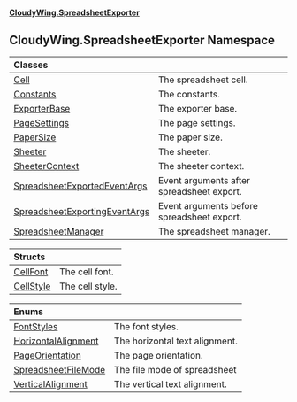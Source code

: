 #### [CloudyWing.SpreadsheetExporter](index.md 'index')

## CloudyWing.SpreadsheetExporter Namespace

| Classes | |
| :--- | :--- |
| [Cell](CloudyWing.SpreadsheetExporter.Cell.md 'CloudyWing.SpreadsheetExporter.Cell') | The spreadsheet cell. |
| [Constants](CloudyWing.SpreadsheetExporter.Constants.md 'CloudyWing.SpreadsheetExporter.Constants') | The constants. |
| [ExporterBase](CloudyWing.SpreadsheetExporter.ExporterBase.md 'CloudyWing.SpreadsheetExporter.ExporterBase') | The exporter base. |
| [PageSettings](CloudyWing.SpreadsheetExporter.PageSettings.md 'CloudyWing.SpreadsheetExporter.PageSettings') | The page settings. |
| [PaperSize](CloudyWing.SpreadsheetExporter.PaperSize.md 'CloudyWing.SpreadsheetExporter.PaperSize') | The paper size. |
| [Sheeter](CloudyWing.SpreadsheetExporter.Sheeter.md 'CloudyWing.SpreadsheetExporter.Sheeter') | The sheeter. |
| [SheeterContext](CloudyWing.SpreadsheetExporter.SheeterContext.md 'CloudyWing.SpreadsheetExporter.SheeterContext') | The sheeter context. |
| [SpreadsheetExportedEventArgs](CloudyWing.SpreadsheetExporter.SpreadsheetExportedEventArgs.md 'CloudyWing.SpreadsheetExporter.SpreadsheetExportedEventArgs') | Event arguments after spreadsheet export. |
| [SpreadsheetExportingEventArgs](CloudyWing.SpreadsheetExporter.SpreadsheetExportingEventArgs.md 'CloudyWing.SpreadsheetExporter.SpreadsheetExportingEventArgs') | Event arguments before spreadsheet export. |
| [SpreadsheetManager](CloudyWing.SpreadsheetExporter.SpreadsheetManager.md 'CloudyWing.SpreadsheetExporter.SpreadsheetManager') | The spreadsheet manager. |

| Structs | |
| :--- | :--- |
| [CellFont](CloudyWing.SpreadsheetExporter.CellFont.md 'CloudyWing.SpreadsheetExporter.CellFont') | The cell font. |
| [CellStyle](CloudyWing.SpreadsheetExporter.CellStyle.md 'CloudyWing.SpreadsheetExporter.CellStyle') | The cell style. |

| Enums | |
| :--- | :--- |
| [FontStyles](CloudyWing.SpreadsheetExporter.FontStyles.md 'CloudyWing.SpreadsheetExporter.FontStyles') | The font styles. |
| [HorizontalAlignment](CloudyWing.SpreadsheetExporter.HorizontalAlignment.md 'CloudyWing.SpreadsheetExporter.HorizontalAlignment') | The horizontal text alignment. |
| [PageOrientation](CloudyWing.SpreadsheetExporter.PageOrientation.md 'CloudyWing.SpreadsheetExporter.PageOrientation') | The page orientation. |
| [SpreadsheetFileMode](CloudyWing.SpreadsheetExporter.SpreadsheetFileMode.md 'CloudyWing.SpreadsheetExporter.SpreadsheetFileMode') | The file mode of spreadsheet |
| [VerticalAlignment](CloudyWing.SpreadsheetExporter.VerticalAlignment.md 'CloudyWing.SpreadsheetExporter.VerticalAlignment') | The vertical text alignment. |
